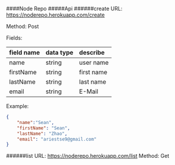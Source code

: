 ####Node Repo
#####Api
######create
URL:    https://noderepo.herokuapp.com/create

Method: Post

Fields:

|field name|data type|describe|
|:--|:--|:--|
|name|string|user name|
|firstName|string|first name|
|lastName|string|last name|
|email|string|E-Mail|

Example:
```json
{
    "name":"Sean",
    "firstName": "Sean",
    "lastName": "Zhao",
    "email": "ariestse9@gmail.com"
}
```

######list
URL:    https://noderepo.herokuapp.com/list
Method: Get